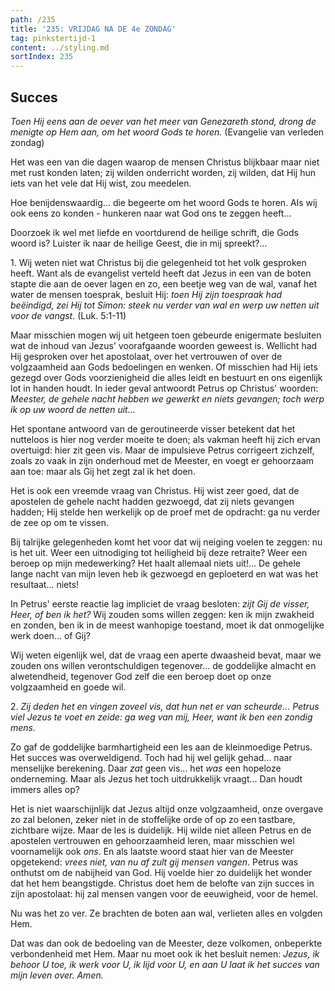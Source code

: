 ```yaml
---
path: /235
title: '235: VRIJDAG NA DE 4e ZONDAG'
tag: pinkstertijd-1
content: ../styling.md
sortIndex: 235
---
```


## Succes

_Toen Hij eens aan de oever van het meer van Genezareth stond, drong de menigte op Hem aan, om het woord Gods te horen._ (Evangelie van
verleden zondag)

Het was een van die dagen waarop de mensen Christus blijkbaar maar niet met rust konden laten; zij wilden onderricht worden, zij wilden, dat Hij hun iets van het vele dat Hij wist, zou meedelen.

Hoe benijdenswaardig... die begeerte om het
woord Gods te horen. Als wij ook eens zo konden - hunkeren naar wat God ons te zeggen heeft...

Doorzoek ik wel met liefde en voortdurend de heilige schrift, die Gods woord is? Luister ik naar de heilige Geest, die in mij spreekt?...

1\. Wij weten niet wat Christus bij die gelegenheid tot het volk gesproken heeft. Want als de evangelist verteld heeft dat Jezus in een van de boten stapte die aan de oever lagen en zo, een beetje weg van de wal, vanaf het water de mensen toesprak, besluit Hij: _toen Hij zijn toespraak had beëindigd, zei Hij tot Simon: steek nu verder van wal en werp uw netten uit voor de vangst_. (Luk. 5:1-11)

Maar misschien mogen wij uit hetgeen toen gebeurde enigermate besluiten wat de inhoud van Jezus' voorafgaande woorden geweest is. Wellicht had Hij gesproken over het apostolaat, over het vertrouwen of over de volgzaamheid aan Gods bedoelingen en wenken. Of misschien had Hij iets gezegd over Gods voorzienigheid die alles leidt en bestuurt en ons eigenlijk lot in handen houdt. In ieder geval antwoordt Petrus op Christus' woorden: _Meester, de gehele nacht hebben we gewerkt en niets gevangen; toch werp ik op uw woord de netten uit..._

Het spontane antwoord van de geroutineerde visser betekent dat het nutteloos is hier nog verder moeite te doen; als vakman heeft hij zich ervan overtuigd: hier zit geen vis. Maar de impulsieve Petrus corrigeert zichzelf, zoals zo vaak in zijn onderhoud met de Meester, en voegt er gehoorzaam aan toe: maar als Gij het zegt zal ik het doen.

Het is ook een vreemde vraag van Christus. Hij wist zeer goed, dat de apostelen de gehele nacht hadden gezwoegd, dat zij niets gevangen hadden; Hij stelde hen werkelijk op de proef met de opdracht: ga nu verder de zee op om te vissen.

Bij talrijke gelegenheden komt het voor dat wij neiging voelen te zeggen: nu is het uit. Weer een uitnodiging tot heiligheid bij deze retraite? Weer een beroep op mijn medewerking? Het haalt allemaal niets uit!... De gehele lange nacht van mijn leven heb ik gezwoegd en geploeterd en wat was het resultaat... niets!

In Petrus' eerste reactie lag impliciet de vraag besloten: _zijt Gij de visser, Heer, of ben ik het?_ Wij zouden soms willen zeggen: ken ik mijn zwakheid en zonden, ben ik in de meest wanhopige toestand, moet ik dat onmogelijke werk doen... of Gij?

Wij weten eigenlijk wel, dat de vraag een aperte dwaasheid bevat, maar we zouden ons willen verontschuldigen tegenover... de goddelijke almacht en alwetendheid, tegenover God zelf die een beroep doet op onze volgzaamheid en goede wil.

2\. _Zij deden het en vingen zoveel vis, dat hun net er van scheurde... Petrus viel Jezus te voet en zeide: ga weg van mij, Heer, want ik ben een zondig mens._

Zo gaf de goddelijke barmhartigheid een les aan de kleinmoedige Petrus. Het succes was overweldigend. Toch had hij wel gelijk gehad... naar menselijke berekening. Daar _zat_ geen vis... het _was_ een hopeloze onderneming. Maar als Jezus het toch uitdrukkelijk vraagt... Dan houdt immers alles op?

Het is niet waarschijnlijk dat Jezus altijd onze volgzaamheid, onze overgave zo zal belonen, zeker niet in de stoffelijke orde of op zo een tastbare, zichtbare wijze. Maar de les is duidelijk. Hij wilde niet alleen Petrus en de apostelen vertrouwen en gehoorzaamheid leren, maar misschien wel voornamelijk ook _ons_. En als laatste woord staat hier van de Meester opgetekend: _vrees niet, van nu af zult gij mensen vangen_. Petrus was onthutst om de nabijheid van God. Hij voelde hier zo duidelijk het wonder dat het hem beangstigde. Christus doet hem de belofte van zijn succes in zijn apostolaat: hij zal mensen vangen voor de eeuwigheid, voor de hemel.

Nu was het zo ver. Ze brachten de boten aan wal, verlieten alles en volgden Hem.

Dat was dan ook de bedoeling van de Meester, deze volkomen, onbeperkte verbondenheid met Hem. Maar nu moet ook ik het besluit nemen: _Jezus, ik behoor U toe, ik werk voor U, ik lijd voor U, en aan U laat ik het succes van mijn leven over. Amen._

